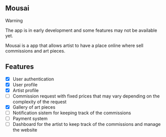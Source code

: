 ## Mousai


> [!WARNING]  
> The app is in early development and some features may not be available yet.

Mousai is a app that allows artist to have a place online where sell commissions and art pieces.

## Features

- [x] User authentication
- [x] User profile
- [x] Artist profile
- [ ] Commission request with fixed prices that may vary depending on the complexity of the request
- [x] Gallery of art pieces
- [ ] Notification sistem for keeping track of the commissions
- [ ] Payment system
- [ ] Dashboard for the artist to keep track of the commissions and manage the website
